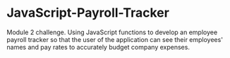 # JavaScript-Payroll-Tracker
Module 2 challenge. Using JavaScript functions to develop an employee payroll tracker so that the user of the application can see their employees' names and pay rates to accurately budget company expenses.
